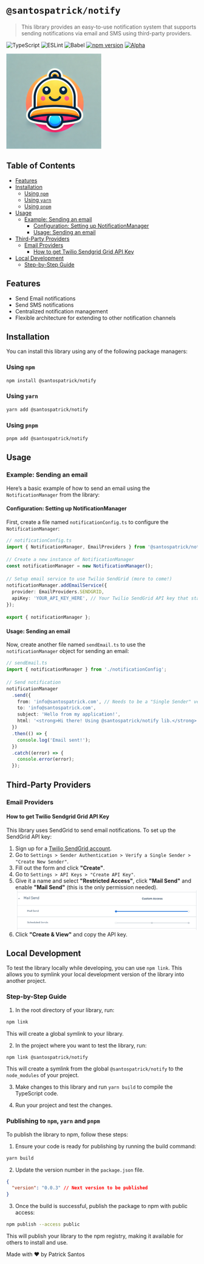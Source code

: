 # `@santospatrick/notify`
>
> This library provides an easy-to-use notification system that supports sending notifications via email and SMS using third-party providers.


![TypeScript](https://img.shields.io/badge/TypeScript-007ACC?style=flat-square&logo=typescript&logoColor=white)
![ESLint](https://img.shields.io/badge/ESLint-4B32C3?style=flat-square&logo=eslint&logoColor=white)
![Babel](https://img.shields.io/badge/Babel-F9DC3E?style=flat-square&logo=babel&logoColor=black)
[![npm version](https://img.shields.io/badge/npm-v0.0.1-orange.svg?style=flat-square)](https://www.npmjs.com/package/@santospatrick/notify)
[![Alpha](https://img.shields.io/badge/status-alpha-red.svg?style=flat-square)](https://www.npmjs.com/package/@santospatrick/notify)

<img src="./docs/logo.png" width="250px" />

## Table of Contents

- [Features](#features)
- [Installation](#installation)
  - [Using `npm`](#using-npm)
  - [Using `yarn`](#using-yarn)
  - [Using `pnpm`](#using-pnpm)
- [Usage](#usage)
  - [Example: Sending an email](#example-sending-an-email)
    - [Configuration: Setting up NotificationManager](#configuration-setting-up-notificationmanager)
    - [Usage: Sending an email](#usage-sending-an-email)
- [Third-Party Providers](#third-party-providers)
  - [Email Providers](#email-providers)
    - [How to get Twilio Sendgrid Grid API Key](#how-to-get-twilio-sendgrid-grid-api-key)
- [Local Development](#local-development)
  - [Step-by-Step Guide](#step-by-step-guide)

## Features

- Send Email notifications
- Send SMS notifications
- Centralized notification management
- Flexible architecture for extending to other notification channels

## Installation

You can install this library using any of the following package managers:

### Using `npm`

```bash
npm install @santospatrick/notify
```

### Using `yarn`

```bash
yarn add @santospatrick/notify
```

### Using `pnpm`

```bash
pnpm add @santospatrick/notify
```

## Usage

### Example: Sending an email

Here’s a basic example of how to send an email using the `NotificationManager` from the library:

#### Configuration: Setting up NotificationManager

First, create a file named `notificationConfig.ts` to configure the `NotificationManager`:

```typescript
// notificationConfig.ts
import { NotificationManager, EmailProviders } from '@santospatrick/notify';

// Create a new instance of NotificationManager
const notificationManager = new NotificationManager();

// Setup email service to use Twilio SendGrid (more to come!)
notificationManager.addEmailService({
  provider: EmailProviders.SENDGRID,
  apiKey: 'YOUR_API_KEY_HERE', // Your Twilio SendGrid API key that starts with "SG."
});

export { notificationManager };
```

#### Usage: Sending an email

Now, create another file named `sendEmail.ts` to use the `notificationManager` object for sending an email:

```typescript
// sendEmail.ts
import { notificationManager } from './notificationConfig';

// Send notification
notificationManager
  .send({
    from: 'info@santospatrick.com', // Needs to be a "Single Sender" verified in SendGrid.
    to: 'info@santospatrick.com',
    subject: 'Hello from my application!',
    html: '<strong>Hi there! Using @santospatrick/notify lib.</strong>',
  })
  .then(() => {
    console.log('Email sent!');
  })
  .catch((error) => {
    console.error(error);
  });
```

## Third-Party Providers

### Email Providers

#### How to get Twilio Sendgrid Grid API Key

This library uses SendGrid to send email notifications. To set up the SendGrid API key:

1. Sign up for a [Twilio SendGrid account](https://sendgrid.com/).
2. Go to `Settings > Sender Authentication > Verify a Single Sender > "Create New Sender"`.
3. Fill out the form and click **"Create"**.
4. Go to `Settings > API Keys > "Create API Key"`.
5. Give it a name and select **"Restricted Access"**, click **"Mail Send"** and enable **"Mail Send"** (this is the only permission needed).
![Notification System Diagram](./docs/sendgrid-mail-send.png)
6. Click **"Create & View"** and copy the API key.

## Local Development

To test the library locally while developing, you can use `npm link`. This allows you to symlink your local development version of the library into another project.

### Step-by-Step Guide

1. In the root directory of your library, run:

```bash
npm link
```

This will create a global symlink to your library.

2. In the project where you want to test the library, run:

```bash
npm link @santospatrick/notify
```

This will create a symlink from the global `@santospatrick/notify` to the `node_modules` of your project.

3. Make changes to this library and run `yarn build` to compile the TypeScript code.

4. Run your project and test the changes.

### Publishing to `npm`, `yarn` and `pnpm`

To publish the library to npm, follow these steps:

1. Ensure your code is ready for publishing by running the build command:

```bash
yarn build
```

2. Update the version number in the `package.json` file.

```json
{
  "version": "0.0.3" // Next version to be published
}
```

3. Once the build is successful, publish the package to npm with public access:

```bash
npm publish --access public
```

This will publish your library to the npm registry, making it available for others to install and use.

Made with ❤️ by Patrick Santos
